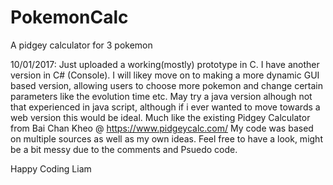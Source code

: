 # PokemonCalc
A pidgey calculator for 3 pokemon

10/01/2017:
  Just uploaded a working(mostly) prototype in C.
  I have another version in C# (Console).
  I will likey move on to making a more dynamic GUI based version, allowing users to choose more pokemon and change certain parameters like the evolution time etc.
  May try a java version alhough not that experienced in java script, although if i ever wanted to move towards a web version this would be ideal. Much like the existing Pidgey Calculator from Bai Chan Kheo @ https://www.pidgeycalc.com/
  My code was based on multiple sources as well as my own ideas.
  Feel free to have a look, might be a bit messy due to the comments and Psuedo code.
  
  Happy Coding
  Liam
